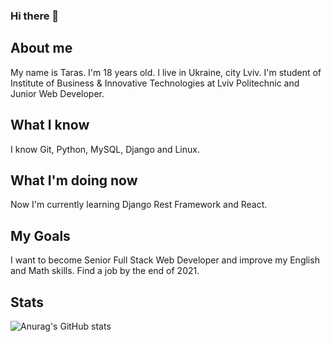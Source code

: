 ### Hi there 👋

## About me

My name is Taras. 
I'm 18 years old.
I live in Ukraine, city Lviv.
I'm student of Institute of Business & Innovative Technologies at Lviv Politechnic and Junior Web Developer.

## What I know

I know Git, Python, MySQL, Django and Linux.

## What I'm doing now

Now I'm currently learning Django Rest Framework and React.

## My Goals

I want to become Senior Full Stack Web Developer and improve my English and Math skills.
Find a job by the end of 2021.

## Stats

![Anurag's GitHub stats](https://github-readme-stats.vercel.app/api?username=mmeerrccyy&bg_color=30,e96443,904e95&title_color=fff&text_color=fff)

<!--
**mmeerrccyy/mmeerrccyy** is a ✨ _special_ ✨ repository because its `README.md` (this file) appears on your GitHub profile.

Here are some ideas to get you started:

- 🔭 I’m currently working on ...
- 🌱 I’m currently learning ...
- 👯 I’m looking to collaborate on ...
- 🤔 I’m looking for help with ...
- 💬 Ask me about ...
- 📫 How to reach me: ...
- 😄 Pronouns: ...
- ⚡ Fun fact: ...
-->
